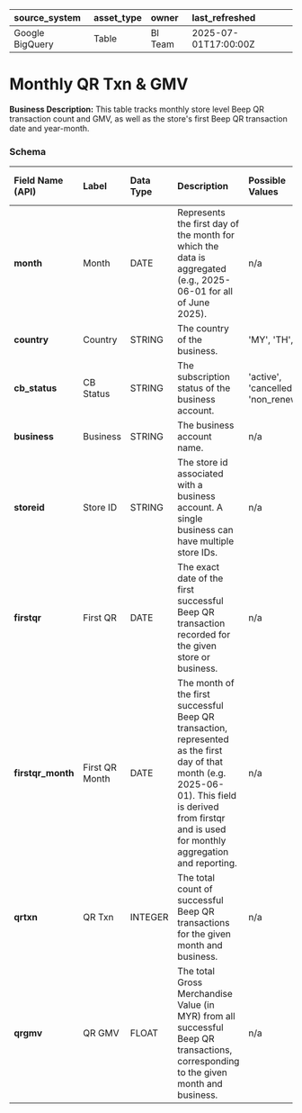 | source_system | asset_type | owner | last_refreshed |
| :--- | :--- | :--- | :--- |
| Google BigQuery | Table | BI Team | 2025-07-01T17:00:00Z |

# Monthly QR Txn & GMV

**Business Description:** This table tracks monthly store level Beep QR transaction count and GMV, as well as the store's first Beep QR transaction date and year-month.

### Schema

| Field Name (API) | Label | Data Type | Description | Possible Values | Is Primary Key | Is Foreign Key | Related Table | Related Field | Data Classification | Notes / Caveats |
| :--- | :--- | :--- | :--- | :--- | :--- | :--- | :--- | :--- | :--- | :--- |
| **month** | Month | DATE | Represents the first day of the month for which the data is aggregated (e.g., 2025-06-01 for all of June 2025). | n/a | FALSE | FALSE | n/a | n/a | Confidential | n/a |
| **country** | Country | STRING | The country of the business. | 'MY', 'TH', 'PH' | FALSE | FALSE | n/a | n/a | Confidential | n/a |
| **cb\_status** | CB Status | STRING | The subscription status of the business account. | 'active', 'cancelled', 'non_renewing' | FALSE | FALSE | n/a | n/a | Confidential | n/a |
| **business** | Business | STRING | The business account name. | n/a | TRUE | FALSE | n/a | n/a | Confidential | n/a |
| **storeid** | Store ID | STRING | The store id associated with a business account. A single business can have multiple store IDs. | n/a | FALSE | FALSE | n/a | n/a | Confidential | Can be connected to store id from other tables. |
| **firstqr** | First QR | DATE | The exact date of the first successful Beep QR transaction recorded for the given store or business. | n/a | FALSE | FALSE | n/a | n/a | Confidential | n/a |
| **firstqr\_month** | First QR Month | DATE | The month of the first successful Beep QR transaction, represented as the first day of that month (e.g. 2025-06-01). This field is derived from firstqr and is used for monthly aggregation and reporting. | n/a | FALSE | FALSE | n/a | n/a | Confidential | n/a |
| **qrtxn** | QR Txn | INTEGER | The total count of successful Beep QR transactions for the given month and business. | n/a | FALSE | FALSE | n/a | n/a | Confidential | n/a |
| **qrgmv** | QR GMV | FLOAT | The total Gross Merchandise Value (in MYR) from all successful Beep QR transactions, corresponding to the given month and business. | n/a | FALSE | FALSE | n/a | n/a | Confidential | n/a |
